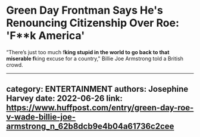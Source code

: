 # Green Day Frontman Says He's Renouncing Citizenship Over Roe: 'F**k America'

“There’s just too much f**king stupid in the world to go back to that miserable f**king excuse for a country," Billie Joe Armstrong told a British crowd.

---
category: ENTERTAINMENT
authors: Josephine Harvey
date: 2022-06-26
link: https://www.huffpost.com/entry/green-day-roe-v-wade-billie-joe-armstrong_n_62b8dcb9e4b04a61736c2cee
---
